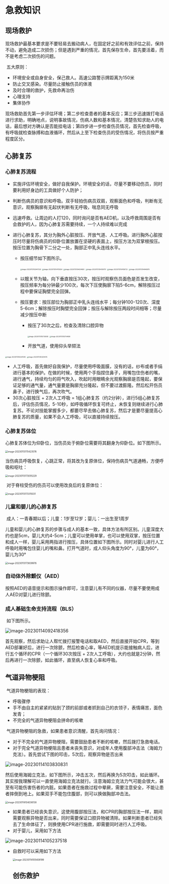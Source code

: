 # 急救知识

## 现场救护

现场救护最基本要求是不要轻易去搬动病人，在固定好之前和有效评估之前，保持不动，避免造成二次损伤；但是遇到严重的情况，首先保存生命，首先要活着，而不是考虑二次损伤的问题。

​	五大原则：

- 环境安全或自身安全，保己救人。高速公路警示牌距离为150米
- 防止交叉感染。尽量防止接触伤员的体液
- 及时合理的救护，先救命再治伤
- 心理支持
- 集体协作

现场救助首先第一步评估环境；第二步检查患者的基本反应；第三步迅速拨打电话进行求助，明确地点，说明事故情况，伤病人数和基本情况，清楚告知求助人的电话，最后想对方确认是否能挂电话；第四步进一步检查伤员情况，首先检查呼吸，有呼吸就检查脉搏和血液循环，然后从上至下检查伤员的受伤情况，将伤员按严重程度区分。

## 心肺复苏

### 心肺复苏流程

- 实施评估环境安全，做好自我保护。环境安全的话，尽量不要移动伤员，同时要利用好身边的工具做好个人防护；

- 判断伤病员的意识和呼吸。双手轻拍伤病员双肩，观察面色和呼吸，判断有无意识，观察胸廓有无起伏判断有无呼吸，喘息同无呼吸

- 迅速呼救。让周边的人打120，同时询问是否有AED机，以及呼救周围是否有会救护的人，因为心肺复苏需要持续，一个人持续难以完成

- 进行心肺复苏，其分为胸外心脏按压、开放气道、人工呼吸。进行胸外心脏按压时尽量将伤病员的仰卧位置放置在坚硬的表面上，按压方法为双掌根按压。按压位置为胸骨下二分之一处，胸部正中乳头连线水平。

  + 按压细节如下图所示。

    <img src="images/急救知识/image-20230113153947329.png" alt="image-20230113153947329" style="zoom: 33%;" />

    <img src="images/急救知识/image-20230113154113934.png" alt="image-20230113154113934" style="zoom: 33%;" />

    <img src="images/急救知识/image-20230113154634660.png" alt="image-20230113154634660" style="zoom: 33%;" />

    <img src="images/急救知识/image-20230113154008751.png" alt="image-20230113154008751" style="zoom: 33%;" />

    <img src="images/急救知识/image-20230113154158733.png" alt="image-20230113154158733" style="zoom: 33%;" />

    <img src="images/急救知识/image-20230113154846879.png" alt="image-20230113154846879" style="zoom:33%;" />

  + 以髋关节为轴，向下垂直按压30次，按压时观察伤员面色是否发生改变，按压频率为每分钟最少100次，每次下压使胸廓下陷5-6cm，解除按压过程中要保证胸壁完全回弹。

  + 按压要求：按压部位为胸部正中乳头连线水平；每分钟100-120次、深度5-6cm；解除按压时胸壁完全回弹；按压与解除按压两段时间相等；尽量减少按压中断

	+ 按压了30次之后，检查及清除口腔异物
	
	  <img src="images/急救知识/image-20230113155738306.png" alt="image-20230113155738306" style="zoom: 33%;" />
	
	  <img src="images/急救知识/image-20230113155754808.png" alt="image-20230113155754808" style="zoom:33%;" />
	
	  
	
	+ 开放气道，使用仰头举颏法

<img src="images/急救知识/image-20230113163241395.png" alt="image-20230113163241395" style="zoom:33%;" />

<img src="images/急救知识/image-20230113163254515.png" alt="image-20230113163254515" style="zoom:33%;" />

- 人工呼吸，首先做好自我保护，尽量使用呼吸面膜，没有的话，纱布或者手绢进行基本的保护。在做的时候，使用两个手指捏住鼻子，用嘴包住伤者的嘴，进行通气，持续均匀的将气吹入，吹起时用眼睛余光观察胸廓是否隆起，要保证足够的通气量，通气量要是胸廓充分隆起，但不要过渡膨隆。然后松开伤员鼻子，进行换气后，再次吹气。
- 30次心脏按压 + 2次人工呼吸 = 1组心肺复苏（约2分钟），进行5组心肺复苏后，评估伤员情况，5-10秒，如呼吸循环恢复可终止，未恢复则继续进行心肺复苏。不论对技能掌握多少，都要尽早去做心肺复苏，然后才是要尽量提高心肺复苏的质量，如果不会人工呼吸，可以直接持续按压。

### 心肺复苏体位

​	心肺复苏体位为仰卧位，当伤员处于俯卧位需要将其翻身为仰卧位。如下图所示。

<img src="images/急救知识/image-20230113170423576.png" alt="image-20230113170423576" style="zoom:50%;" />



​	当伤病员呼吸恢复，心跳正常，将其改为复原体位，保持伤病员气道通畅，方便呼吸和呕吐：

<img src="images/急救知识/image-20230113173055229.png" alt="image-20230113173055229" style="zoom:50%;" />

​	对于脊柱受伤的伤员可以使用改良后的复原体位：

<img src="images/急救知识/image-20230113173315031.png" alt="image-20230113173315031" style="zoom:50%;" />

### 儿童和婴儿的心肺复苏

​	成人：一青春期以后；儿童：1岁至12岁；婴儿：一出生至1周岁

​	儿童和婴儿的心肺复苏的步骤与成人的基本一致，具体方法有所区别。儿童深度大约也是5cm，婴儿大约4-5cm；儿童可以使用单掌，也可以使用双掌，按压位置和成人一样，婴儿采用两指进行按压，具体位置如下图所示。同时对婴儿进行人工呼吸时用嘴包住婴儿的嘴和鼻。打开气道时，成人仰头角度为90°，儿童为60°，婴儿为30°

<img src="images/急救知识/image-20230113173839976.png" alt="image-20230113173839976" style="zoom:50%;" />

### 自动体外除颤仪（AED）

​	按照AED的语音提示和图示操作即可，注意婴儿有不同的仪器，尽量不要使用成人AED对婴儿进行除颤。

### 成人基础生命支持流程（BLS）

​	如下图所示。

![image-20230114092418356](images/急救知识/image-20230114092418356.png)

​	首先观察，然后求助让人帮忙拨打报警电话和取AED，然后直接开始CPR，等到AED部署好后，进行一次除颤，然后检查心率，等AED机提示能接触病人后，进行五个循环的CPR（一个循环30次按压 + 2次人工呼吸），大约也就是2分钟，然后再进行一次除颤，如此循环，直至病人恢复心率和呼吸。

## 气道异物梗阻

​	气道异物梗阻的表现：

- 呼吸骤停
- 手不由自主的紧紧的贴到了颈的前部或者抓到自己的衣领子，表情痛苦，面色发青；
- 不完全的气道异物梗阻会拼命的咳嗽

​	气道异物梗阻的急救，如果患者意识清醒，首先询问情况：

- 对于不完全的气道异物梗阻，需要鼓励患者不断的咳嗽，然后拨打急救电话。
- 对于完全气道异物梗阻且患者未丧失意识，对成年人使用腹部冲击法（海姆力克法）。首先尝试下图的叩击，5次后，观察异物是否出来

![image-20230114103830831](images/急救知识/image-20230114103830831.png)

​		然后使用海姆立克法，如下图所示，冲击五次，然后再换为5次叩击，如此循环。其实按我理解可以一直使用海姆立克法就行。注意海姆立克法力气可能会很大，甚至有可能伤害伤者的内脏。如果患者在施救过程中晕厥，需要注意安全，不能让患者摔倒到地上。如果双手不能包住腹部，则可以换做胸部冲击法。

<img src="images/急救知识/image-20230114104036138.png" alt="image-20230114104036138" style="zoom:50%;" />

- 如果患者已经丧失意识，这使用腹部按压法，和CPR的胸部按压法一样，期间需要观察异物是否出来，同时需要保证口腔异物被清除。如果判断患者已经失去了生命体征了，则换使用CPR进行施救，即需要同时进行人工呼吸。
- 对于婴儿，采用如下方法

![image-20230114105237518](images/急救知识/image-20230114105237518.png)

- 自救时可以采用如下方法

  <img src="images/急救知识/image-20230114105408199.png" alt="image-20230114105408199" style="zoom:50%;" />

  

  ## 创伤救护

  

  







